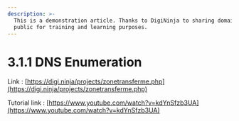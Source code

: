 ```yaml
---
description: >-
  This is a demonstration article. Thanks to DigiNinja to sharing domains to 
  public for training and learning purposes.
---
```


# 3.1.1 DNS Enumeration

Link : [https://digi.ninja/projects/zonetransferme.php](https://digi.ninja/projects/zonetransferme.php)

Tutorial link : [https://www.youtube.com/watch?v=kdYnSfzb3UA](https://www.youtube.com/watch?v=kdYnSfzb3UA)

